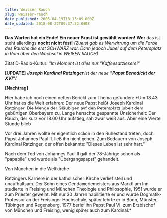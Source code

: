 ```yaml
---
title: Weisser Rauch
slug: weisser-rauch
date_published: 2005-04-19T18:13:09.000Z
date_updated: 2018-08-22T09:37:52.000Z
---
```


**Das Warten hat ein Ende! Ein neuer Papst ist gewählt worden!**
**Wer** das ist steht allerdings **nocht nicht fest!**
*(Zuerst gab es Werwirrung um die Farbe des Rauchs die erst SCHWARZ war. Dann jedoch Jubel auf dem Petersplatz in Rom über den Wechsel in WEIßEN RAUCH)*

Zitat D-Radio-Kultur: *"Im Moment ist alles nur "Kaffeesatzleserei"*

**[UPDATE]**
***Joseph Kardinal Ratzinger** ist der neue **"Papst Benedickt der XVI"!***

**[Nachtrag]**

Hier habe ich noch einen netten Bericht zum Thema gefunden:
*Um 18.43 Uhr hat es die Welt erfahren: Der neue Papst heißt Joseph Kardinal Ratzinger. Die Menge der Gläubigen auf den Petersplatz jubelt dem gebürtigen Oberbayern zu. Lange herrschte gespannte Unsicherheit: Der Rauch, der kurz vor 18.00 Uhr aufstieg, sah zwar weiß aus. Aber eine Viertel Stunde blieb

Vor drei Jahren wollte er eigentlich schon in den Ruhestand treten, doch Papst Johannes Paul II. ließ ihn nicht gehen. Zum Bedauern von Joseph Kardinal Ratzinger, der offen bekannte: "Dieses Leben ist sehr hart."

Nach dem Tod von Johannes Paul II galt der 78-Jährige schon als "papabile" und wurde als "Übergangspapst" gehandelt.

Von München in die Weltkirche

Ratzingers Karriere in der katholischen Kirche verlief steil und unaufhaltsam. Der Sohn eines Gendameriemeisters aus Marktl am Inn studierte in Freising und München Theologie und Philosophie, 1951 wurde er zum Priester geweiht. Mit nur 30 Jahren habilitierte er und wurde Dogmatik-Professor an der Freisinger Hochschule, später lehrte er in Bonn, Münster, Tübingen und Regensburg. 1977 berief ihn Papst Paul VI. zum Erzbischof von München und Freising, wenig später auch zum Kardinal.*
